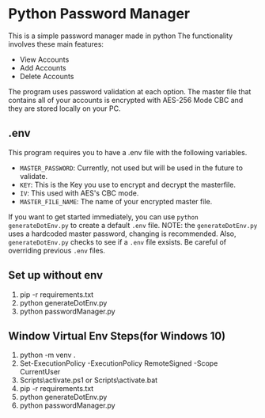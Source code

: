 # Python Password Manager
This is a simple password manager made in python
The functionality involves these main features:
- View Accounts
- Add Accounts
- Delete Accounts

The program uses password validation at each option. The master file that contains all of your accounts is encrypted with AES-256 Mode CBC and they are stored locally on your PC.

## .env
This program requires you to have a .env file with the following variables.
- `MASTER_PASSWORD`: Currently, not used but will be used in the future to validate.
- `KEY`: This is the Key you use to encrypt and decrypt the masterfile.
- `IV`: This used with AES's CBC mode.
- `MASTER_FILE_NAME`: The name of your encrypted master file.

If you want to get started immediately, you can use `python generateDotEnv.py` to create a default `.env` file. 
NOTE: the  `generateDotEnv.py` uses a hardcoded master password, changing is recommended. Also, `generateDotEnv.py` checks to see if a `.env` file exsists. Be careful of overriding previous `.env` files. 

## Set up without env
1. pip -r requirements.txt
2. python generateDotEnv.py
3. python passwordManager.py

## Window Virtual Env Steps(for Windows 10)
1. python -m venv .
2. Set-ExecutionPolicy -ExecutionPolicy RemoteSigned -Scope CurrentUser
3. Scripts\activate.ps1 or Scripts\activate.bat
4. pip -r requirements.txt
5. python generateDotEnv.py
6. python passwordManager.py